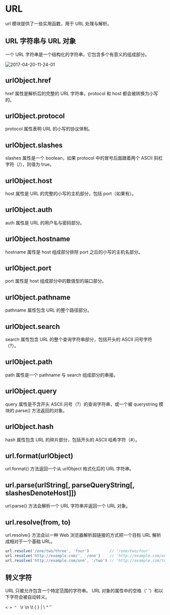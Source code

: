 # URL
url 模块提供了一些实用函数，用于 URL 处理与解析。

## URL 字符串与 URL 对象
一个 URL 字符串是一个结构化的字符串，它包含多个有意义的组成部分。

![2017-04-20-11-24-01](http://oji7gwhr9.bkt.clouddn.com/2017-04-20-11-24-01.png)

## urlObject.href
href 属性是解析后的完整的 URL 字符串，protocol 和 host 都会被转换为小写的。

## urlObject.protocol
protocol 属性表明 URL 的小写的协议体制。

## urlObject.slashes
slashes 属性是一个 boolean，如果 protocol 中的冒号后面跟着两个 ASCII 斜杠字符（/），则值为 true。

## urlObject.host
host 属性是 URL 的完整的小写的主机部分，包括 port（如果有）。

## urlObject.auth
auth 属性是 URL 的用户名与密码部分。 

## urlObject.hostname
hostname 属性是 host 组成部分排除 port 之后的小写的主机名部分。

## urlObject.port
port 属性是 host 组成部分中的数值型的端口部分。

## urlObject.pathname
pathname 属性包含 URL 的整个路径部分。

## urlObject.search
search 属性包含 URL 的整个查询字符串部分，包括开头的 ASCII 问号字符（?）。

## urlObject.path
path 属性是一个 pathname 与 search 组成部分的串接。

## urlObject.query
query 属性是不含开头 ASCII 问号（?）的查询字符串，或一个被 querystring 模块的 parse() 方法返回的对象。

## urlObject.hash
hash 属性包含 URL 的碎片部分，包括开头的 ASCII 哈希字符（#）。

## url.format(urlObject)
url.format() 方法返回一个从 urlObject 格式化后的 URL 字符串。

## url.parse(urlString[, parseQueryString[, slashesDenoteHost]])
url.parse() 方法会解析一个 URL 字符串并返回一个 URL 对象。

## url.resolve(from, to)
url.resolve() 方法会以一种 Web 浏览器解析超链接的方式把一个目标 URL 解析成相对于一个基础 URL。
```js
url.resolve('/one/two/three', 'four')         // '/one/two/four'
url.resolve('http://example.com/', '/one')    // 'http://example.com/one'
url.resolve('http://example.com/one', '/two') // 'http://example.com/two'
```

## 转义字符
URL 只被允许包含一个特定范围的字符串。 URL 对象的属性中的空格（' '）和以下字符会被自动转义。

`< > " ` \r \n \t { } | \ ^ '`
